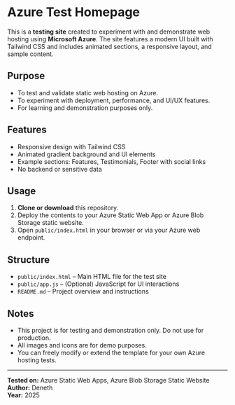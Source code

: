 # Azure Test Homepage

This is a **testing site** created to experiment with and demonstrate web hosting using **Microsoft Azure**. The site features a modern UI built with Tailwind CSS and includes animated sections, a responsive layout, and sample content.

## Purpose

- To test and validate static web hosting on Azure.
- To experiment with deployment, performance, and UI/UX features.
- For learning and demonstration purposes only.

## Features

- Responsive design with Tailwind CSS
- Animated gradient background and UI elements
- Example sections: Features, Testimonials, Footer with social links
- No backend or sensitive data

## Usage

1. **Clone or download** this repository.
2. Deploy the contents to your Azure Static Web App or Azure Blob Storage static website.
3. Open `public/index.html` in your browser or via your Azure web endpoint.

## Structure

- `public/index.html` – Main HTML file for the test site
- `public/app.js` – (Optional) JavaScript for UI interactions
- `README.md` – Project overview and instructions

## Notes

- This project is for testing and demonstration only. Do not use for production.
- All images and icons are for demo purposes.
- You can freely modify or extend the template for your own Azure hosting tests.

---

**Tested on:** Azure Static Web Apps, Azure Blob Storage Static Website  
**Author:** Deneth  
**Year:** 2025

